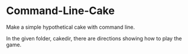 # Command-Line-Cake
Make a simple hypothetical cake with command line.

In the given folder, cakedir, there are directions showing how to play the game.
